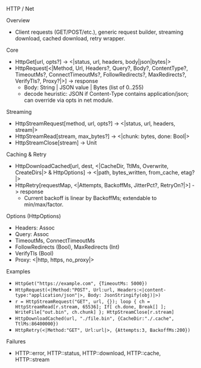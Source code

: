 HTTP / Net

Overview
- Client requests (GET/POST/etc.), generic request builder, streaming download, cached download, retry wrapper.

Core
- HttpGet[url, opts?] -> <|status, url, headers, body|json|bytes|>
- HttpRequest[<|Method, Url, Headers?, Query?, Body?, ContentType?, TimeoutMs?, ConnectTimeoutMs?, FollowRedirects?, MaxRedirects?, VerifyTls?, Proxy?|>] -> response
  - Body: String | JSON value | Bytes (list of 0..255)
  - decode heuristic: JSON if Content-Type contains application/json; can override via opts in net module.

Streaming
- HttpStreamRequest[method, url, opts?] -> <|status, url, headers, stream|>
- HttpStreamRead[stream, max_bytes?] -> <|chunk: bytes, done: Bool|>
- HttpStreamClose[stream] -> Unit

Caching & Retry
- HttpDownloadCached[url, dest, <|CacheDir, TtlMs, Overwrite, CreateDirs|> & HttpOptions] -> <|path, bytes_written, from_cache, etag?|>
- HttpRetry[requestMap, <|Attempts, BackoffMs, JitterPct?, RetryOn?|>] -> response
  - Current backoff is linear by BackoffMs; extendable to min/max/factor.

Options (HttpOptions)
- Headers: Assoc
- Query: Assoc
- TimeoutMs, ConnectTimeoutMs
- FollowRedirects (Bool), MaxRedirects (Int)
- VerifyTls (Bool)
- Proxy: <|http, https, no_proxy|>

Examples
- `HttpGet("https://example.com", {TimeoutMs: 5000})`
- `HttpRequest(<|Method:"POST", Url:url, Headers:<|content-type:"application/json"|>, Body: JsonStringify(obj)|>)`
- `r = HttpStreamRequest("GET", url, {}); loop { ch = HttpStreamRead[r.stream, 65536]; If[ ch.done, Break[] ]; WriteFile["out.bin", ch.chunk] }; HttpStreamClose[r.stream]`
- `HttpDownloadCached(url, "./file.bin", {CacheDir:"./.cache", TtlMs:86400000})`
- `HttpRetry(<|Method:"GET", Url:url|>, {Attempts:3, BackoffMs:200})`

Failures
- HTTP::error, HTTP::status, HTTP::download, HTTP::cache, HTTP::stream


